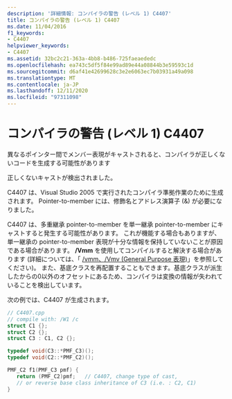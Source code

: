 ```yaml
---
description: '詳細情報: コンパイラの警告 (レベル 1) C4407'
title: コンパイラの警告 (レベル 1) C4407
ms.date: 11/04/2016
f1_keywords:
- C4407
helpviewer_keywords:
- C4407
ms.assetid: 32bc2c21-363a-4bb8-b486-725faeaededc
ms.openlocfilehash: ea743c5df5f84e99ad89e44a08844b3e59593c1d
ms.sourcegitcommit: d6af41e42699628c3e2e6063ec7b03931a49a098
ms.translationtype: MT
ms.contentlocale: ja-JP
ms.lasthandoff: 12/11/2020
ms.locfileid: "97311098"
---
```

# <a name="compiler-warning-level-1-c4407"></a>コンパイラの警告 (レベル 1) C4407

異なるポインター間でメンバー表現がキャストされると、コンパイラが正しくないコードを生成する可能性があります

正しくないキャストが検出されました。

C4407 は、Visual Studio 2005 で実行されたコンパイラ準拠作業のために生成されます。 Pointer-to-member には、修飾名とアドレス演算子 (&) が必要になりました。

C4407 は、多重継承 pointer-to-member を単一継承 pointer-to-member にキャストすると発生する可能性があります。 これが機能する場合もありますが、単一継承の pointer-to-member 表現が十分な情報を保持していないことが原因である場合があります。 **/Vmm** を使用してコンパイルすると解決する場合があります (詳細については、「 [/vmm、/Vmv (General Purpose 表現)](../../build/reference/vmm-vms-vmv-general-purpose-representation.md)」を参照してください)。 また、基底クラスを再配置することもできます。基底クラスが派生したからの0以外のオフセットにあるため、コンパイラは変換の情報が失われていることを検出しています。

次の例では、C4407 が生成されます。

```cpp
// C4407.cpp
// compile with: /W1 /c
struct C1 {};
struct C2 {};
struct C3 : C1, C2 {};

typedef void(C3::*PMF_C3)();
typedef void(C2::*PMF_C2)();

PMF_C2 f1(PMF_C3 pmf) {
   return (PMF_C2)pmf;   // C4407, change type of cast,
   // or reverse base class inheritance of C3 (i.e. : C2, C1)
}
```
